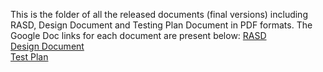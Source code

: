 This is the folder of all the released documents (final versions) including RASD, Design Document and Testing Plan Document in PDF formats.
The Google Doc links for each document are present below:
[RASD](https://docs.google.com/document/d/1EPrvADLS46CoI3y9rJcTTmg2_k9Jf3QVCNdelQBHv3E)  
[Design Document](https://docs.google.com/document/d/15xMcQ01iN-PjcWlxAtscnYlfhrsHTWHSJUEwifY1uM0)  
[Test Plan](https://docs.google.com/document/d/1CZu_8hCotKAiv8xcodMgQglD7WTxAPKvF_EgNYrZ_V8)  
